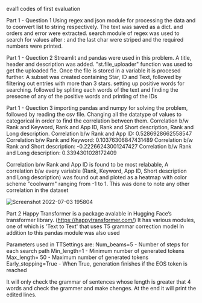 eval1
codes of first evaluation


Part 1 - Question 1
Using regex and json module for processing the data and to coonvert list to string respectively.
The text was saved as a dict. and orders and error were extracted.
search module of regex was used to search for values after : and the last char were striped and the required numbers were printed.


Part 1 - Quection 2
Streamlit and pandas were used in this problem.
A title, header and description was added. 
"st.file_uploader" function was used to get the uploaded fle. Once the file is stored in a variable it is procesed further.
A subset was created containing Star, ID and Text, followed by filtering out entries with more than 3 stars.
setting up positive words for searching.
followed by spliting each words of the text and finding the presecne of any of the positive words and printing of the IDs


Part 1 - Quection 3
importing pandas and numpy for solving the problem, followed by reading the csv file.
Changing all the datatype of values to categorical in order to find the correlation  between them.
Correlation b/w Rank and Keyword, Rank and App ID, Rank and Short description, Rank and Long description.
Correlation b/w Rank and App ID: 0.5286928662558547
Correlation b/w Rank and Keyword: 0.10376306847431489
Correlation b/w Rank and Short description: -0.22266243001247427
Correlation b/w Rank and Long description: 0.3394301028172409

Correlation b/w Rank and App ID is found to be most relabable,
A correlation b/w every variable (Rank, Keyword, App ID, Short description and Long description) was found out and ploted as a heatmap with color scheme "coolwarm" ranging from -1 to 1. This was done to note any other correlation in the dataset


![Screenshot 2022-07-03 195804](https://user-images.githubusercontent.com/58630523/177044279-30f51dd1-88c5-464f-a7df-a9f6f0114c92.png)



Part 2
Happy Transformer is a package avalable in Hugging Face’s transformer library. (https://happytransformer.com/)
It has various modules, one of which is 'Text to Text' that uses T5 grammar correction model
In addition to this pandas module was also used

Parameters used in TTSettings are:
Num_beams=5 - Number of steps for each search path
Min_length=1 - Minimum number of generated tokens
Max_length= 50 -  Maximum number of generated tokens
Early_stopping=True - When True, generation finishes if the EOS token is reached

It will only check the grammar of sentences whose length is greater that 4 words and check the grammer and make chenges.
At the end it will print the edited lines.
